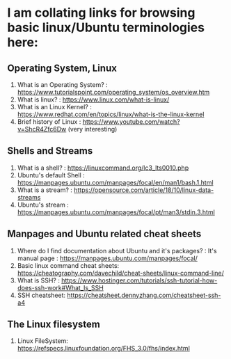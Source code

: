 # I am collating links for browsing basic linux/Ubuntu terminologies here:

## Operating System, Linux

1. What is an Operating System? : https://www.tutorialspoint.com/operating_system/os_overview.htm
2. What is linux? : https://www.linux.com/what-is-linux/
3. What is an Linux Kernel? : https://www.redhat.com/en/topics/linux/what-is-the-linux-kernel
4. Brief history of Linux : https://www.youtube.com/watch?v=ShcR4Zfc6Dw (very interesting)

## Shells and Streams

1. What is a shell? : https://linuxcommand.org/lc3_lts0010.php
2. Ubuntu's default Shell : https://manpages.ubuntu.com/manpages/focal/en/man1/bash.1.html
3. What is a stream? : https://opensource.com/article/18/10/linux-data-streams
4. Ubuntu's stream : https://manpages.ubuntu.com/manpages/focal/pt/man3/stdin.3.html

## Manpages and Ubuntu related cheat sheets

1. Where do I find documentation about Ubuntu and it's packages? : It's manual page : https://manpages.ubuntu.com/manpages/focal/
2. Basic linux command cheat sheets: https://cheatography.com/davechild/cheat-sheets/linux-command-line/
3. What is SSH? : https://www.hostinger.com/tutorials/ssh-tutorial-how-does-ssh-work#What_Is_SSH
4. SSH cheatsheet: https://cheatsheet.dennyzhang.com/cheatsheet-ssh-a4

## The Linux filesystem

1. Linux FileSystem: https://refspecs.linuxfoundation.org/FHS_3.0/fhs/index.html
